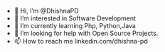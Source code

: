 - 👋 Hi, I’m @DhishnaPD
- 👀 I’m interested in Software Development
- 🌱 I’m currently learning Php, Python,Java
- 🤔 I’m looking for help with Open Source Projects.
- 📫 How to reach me linkedin.com/dhishna-pd


<!---
DhishnaPD/DhishnaPD is a ✨ special ✨ repository because its `README.md` (this file) appears on your GitHub profile.
You can click the Preview link to take a look at your changes.
--->
